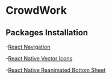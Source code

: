 # CrowdWork




## Packages Installation
-[React Navigation](https://reactnavigation.org/)

-[React Native Vector Icons](https://www.npmjs.com/package/react-native-vector-icons)

-[React Native Reanimated Bottom Sheet](https://www.npmjs.com/package/reanimated-bottom-sheet)

